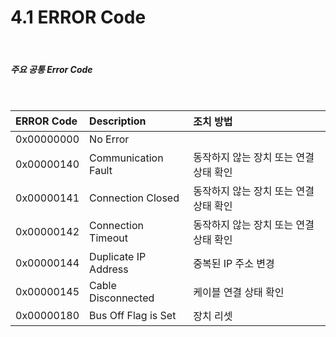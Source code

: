 ﻿# 4.1 ERROR Code

<br>

##### 주요 공통 Error Code

<br>

| **ERROR Code**    | **Description**       | **조치 방법**       |
| :---              | :---                  | :---               |
| 0x00000000        | No Error              |                    |
| 0x00000140        | Communication Fault   | 동작하지 않는 장치 또는 연결 상태 확인 |
| 0x00000141        | Connection Closed     | 동작하지 않는 장치 또는 연결 상태 확인 |
| 0x00000142        | Connection Timeout    | 동작하지 않는 장치 또는 연결 상태 확인 |
| 0x00000144        | Duplicate IP Address  | 중복된 IP 주소 변경    |
| 0x00000145        | Cable Disconnected    | 케이블 연결 상태 확인  |
| 0x00000180        | Bus Off Flag is Set   | 장치 리셋             |
